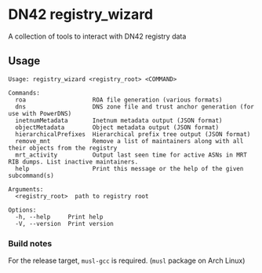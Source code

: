 # DN42 registry_wizard
A collection of tools to interact with DN42 registry data

## Usage
```
Usage: registry_wizard <registry_root> <COMMAND>

Commands:
  roa                   ROA file generation (various formats)
  dns                   DNS zone file and trust anchor generation (for use with PowerDNS)
  inetnumMetadata       Inetnum metadata output (JSON format)
  objectMetadata        Object metadata output (JSON format)
  hierarchicalPrefixes  Hierarchical prefix tree output (JSON format)
  remove_mnt            Remove a list of maintainers along with all their objects from the registry
  mrt_activity          Output last seen time for active ASNs in MRT RIB dumps. List inactive maintainers.
  help                  Print this message or the help of the given subcommand(s)

Arguments:
  <registry_root>  path to registry root

Options:
  -h, --help     Print help
  -V, --version  Print version
```

### Build notes
For the release target, ``musl-gcc`` is required. (``musl`` package on Arch Linux)
